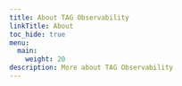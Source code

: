 ```yaml
---
title: About TAG Observability
linkTitle: About
toc_hide: true
menu:
  main:
    weight: 20
description: More about TAG Observability
---
```



